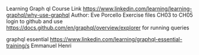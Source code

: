 
Learning Graph ql
Course Link
https://www.linkedin.com/learning/learning-graphql/why-use-graphql
Author: Eve Porcello
Exercise files CH03 to CH05
login to github and use  https://docs.github.com/en/graphql/overview/explorer for running queries

graphql essential
https://www.linkedin.com/learning/graphql-essential-training/s
Emmanuel Henri
